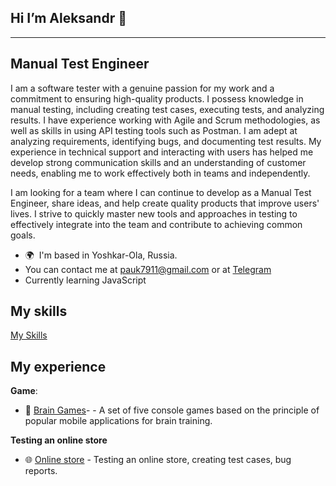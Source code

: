## Hi I’m Aleksandr 👋
----------------
Manual Test Engineer
----------------
I am a software tester with a genuine passion for my work and a commitment to ensuring high-quality products. I possess knowledge in manual testing, including creating test cases, executing tests, and analyzing results. I have experience working with Agile and Scrum methodologies, as well as skills in using API testing tools such as Postman. I am adept at analyzing requirements, identifying bugs, and documenting test results. My experience in technical support and interacting with users has helped me develop strong communication skills and an understanding of customer needs, enabling me to work effectively both in teams and independently.

I am looking for a team where I can continue to develop as a Manual Test Engineer, share ideas, and help create quality products that improve users' lives. I strive to quickly master new tools and approaches in testing to effectively integrate into the team and contribute to achieving common goals.

* 🌍  I'm based in Yoshkar-Ola, Russia.
* You can contact me at [pauk7911@gmail.com](mailto:pauk7911@gmail.com) or at [Telegram](https://t.me/Aleksandrka123)
* Currently learning JavaScript

## My skills
[My Skills](https://skillicons.dev/icons?i=html,css,git,linux&perline=8)
## My experience
**Game**:
- 🧠 [Brain Games](https://github.com/Aleksandr02031989/Brain-Games)- - A set of five console games based on the principle of popular mobile applications for brain training.

**Testing an online store**
- 🌐 [Online store](https://github.com/Aleksandr02031989/Testing-an-online-store.) - Testing an online store, creating test cases, bug reports.
